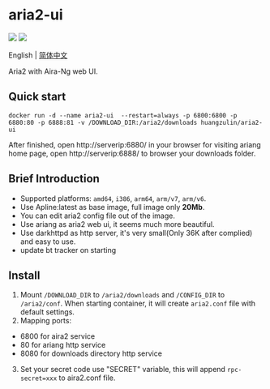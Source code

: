 # aria2-ui
[![](https://images.microbadger.com/badges/version/huangzulin/aria2-ui.svg)](https://microbadger.com/images/huangzulin/aria2-ui "Get your own version badge on microbadger.com")
[![](https://images.microbadger.com/badges/image/huangzulin/aria2-ui.svg)](https://microbadger.com/images/huangzulin/aria2-ui "Get your own image badge on microbadger.com")

English | [简体中文](https://github.com/huangzulin/aria2-ui/blob/master/README.zh-cn.md)

Aria2 with Aira-Ng web UI.

## Quick start
```
docker run -d --name aria2-ui  --restart=always -p 6800:6800 -p 6880:80 -p 6888:81 -v /DOWNLOAD_DIR:/aria2/downloads huangzulin/aria2-ui
```
After finished, open http://serverip:6880/ in your browser for visiting ariang home page, open http://serverip:6888/ to browser your downloads folder.

## Brief Introduction
* Supported platforms: `amd64`, `i386`, `arm64`, `arm/v7`, `arm/v6`.
* Use Apline:latest as base image, full image only **20Mb**.
* You can edit aria2 config file out of the image.
* Use ariang as aria2 web ui, it seems much more beautiful.
* Use darkhttpd as http server, it's very small(Only 36K after complied) and easy to use.
* update bt tracker on starting

## Install
1. Mount `/DOWNLOAD_DIR` to `/aria2/downloads` and `/CONFIG_DIR` to `/aria2/conf`. When starting container, it will create  `aria2.conf` file with default settings.
2. Mapping ports:
  * 6800 for aira2 service
  * 80 for ariang http service
  * 8080 for downloads directory http service
3. Set your secret code use "SECRET" variable, this will append `rpc-secret=xxx` to aira2.conf file.


